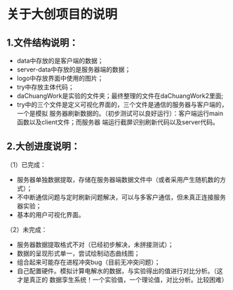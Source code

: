 # 关于大创项目的说明
## 1.文件结构说明：
+ data中存放的是客户端的数据；
+ server-data中存放的是服务器端的数据；
+ logo中存放界面中使用的图片；
+ try中存放主体代码；
+ daChuangWork是实验的文件夹；最终整理的文件在daChuangWork2里面;
+ try中的三个文件是定义可视化界面的，三个文件是通信的服务器与客户端的，一个是模拟
服务器刷新数据的。（初步测试可以良好运行）：客户端运行main函数以及client文件；而服务器
端运行截屏识别刷新代码以及server代码。

## 2.大创进度说明：
（1）已完成：
+ 服务器单独数据提取，存储在服务器端数据文件中（或者采用产生随机数的方式）；
+ 不中断通信问题与定时刷新问题解决，可以与多客户通信，但未真正连接服务器实验；
+ 基本的用户可视化界面。

（2）未完成：
+ 服务器数据提取格式不对（已经初步解决，未拼接测试）；
+ 数据的呈现形式单一，尝试绘制动态曲线图；
+ 组合起来可能存在进程冲突bug（目前无冲突问题）；
+ 自己配置硬件。模拟计算电解水的数据，与实验得出的值进行对比分析。（这才是真正的
数据孪生系统！一个实验值，一个理论值，对比分析。比较困难）

